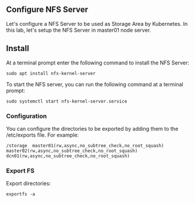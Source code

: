 ## Configure NFS Server

Let's configure a NFS Server to be used as Storage Area by Kubernetes. In this lab, let's setup the NFS Server in master01 node server.

## Install

At a terminal prompt enter the following command to install the NFS Server:

```
sudo apt install nfs-kernel-server
```

To start the NFS server, you can run the following command at a terminal prompt:

```
sudo systemctl start nfs-kernel-server.service
```

### Configuration

You can configure the directories to be exported by adding them to the /etc/exports file. For example:

```
/storage  master01(rw,async,no_subtree_check,no_root_squash)  master02(rw,async,no_subtree_check,no_root_squash) dcn01(rw,async,no_subtree_check,no_root_squash)
```

### Export FS

Export directories:
```
exportfs -a
```
